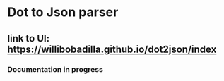 # Dot to Json parser

## link to UI: https://willibobadilla.github.io/dot2json/index

### Documentation in progress
